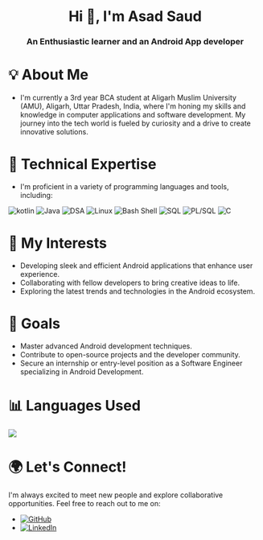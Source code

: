 <h1 align="center">Hi 👋, I'm Asad Saud</h1>
<h3 align="center">An Enthusiastic learner and an Android App developer</h3>

# **💡 About Me**
- I'm currently a 3rd year BCA student at Aligarh Muslim University (AMU), Aligarh, Uttar Pradesh, India, where I'm honing my skills and knowledge in computer applications and software development. My journey into the tech world is fueled by curiosity and a drive to create innovative solutions.

# **🔧 Technical Expertise**
- I'm proficient in a variety of programming languages and tools, including:

![kotlin](https://img.shields.io/badge/Kotlin-%230095D5.svg?style=for-the-badge&logo=kotlin&logoColor=white) ![Java](https://img.shields.io/badge/java-%23ED8B00.svg?style=for-the-badge&logo=openjdk&logoColor=white) ![DSA](https://img.shields.io/badge/DSA-%230077B5.svg?style=for-the-badge&logo=thealgorithms&logoColor=white) ![Linux](https://img.shields.io/badge/Linux-%23FCC624.svg?style=for-the-badge&logo=linux&logoColor=black) ![Bash Shell](https://img.shields.io/badge/Bash-%234EAA25.svg?style=for-the-badge&logo=gnu-bash&logoColor=white) ![SQL](https://img.shields.io/badge/SQL-%2300f.svg?style=for-the-badge&&logoColor=white) ![PL/SQL](https://img.shields.io/badge/PL%2FSQL-%23D12024.svg?style=for-the-badge&logo=oracle&logoColor=white) ![C](https://img.shields.io/badge/C-%23A8B9CC.svg?style=for-the-badge&logo=c&logoColor=white)

# 🌟 **My Interests**
- Developing sleek and efficient Android applications that enhance user experience.
- Collaborating with fellow developers to bring creative ideas to life.
- Exploring the latest trends and technologies in the Android ecosystem.

# 🎯 **Goals**
- Master advanced Android development techniques.
- Contribute to open-source projects and the developer community.
- Secure an internship or entry-level position as a Software Engineer specializing in Android Development.

# 📊 **Languages Used**
![](https://github-readme-stats.vercel.app/api/top-langs/?username=asadsaud25&theme=dark&hide_border=false&include_all_commits=true&count_private=false&layout=compact)

# 🌍 **Let's Connect!**
I'm always excited to meet new people and explore collaborative opportunities. Feel free to reach out to me on:

- [![GitHub](https://img.shields.io/badge/GitHub-%2312100E.svg?logo=github&logoColor=white)](https://github.com/asadsaud25)
- [![LinkedIn](https://img.shields.io/badge/LinkedIn-%230077B5.svg?logo=linkedin&logoColor=white)](https://linkedin.com/in/asadsaud)

<!---
asadsaud25/asadsaud25 is a ✨ special ✨ repository because its `README.md` (this file) appears on your GitHub profile.
You can click the Preview link to take a look at your changes.
--->
